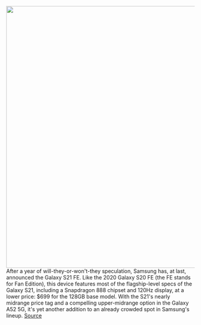 <img src='https://cdn.vox-cdn.com/thumbor/0NlMHBWawss2DfsGDJGAe5feISo=/0x0:2040x1360/1200x800/filters:focal(857x517:1183x843)/cdn.vox-cdn.com/uploads/chorus_image/image/70344383/ajohnson_220102_4951_0006.0.jpg' width='700px' /><br/>
After a year of will-they-or-won't-they speculation, Samsung has, at last, announced the Galaxy S21 FE. Like the 2020 Galaxy S20 FE (the FE stands for Fan Edition), this device features most of the flagship-level specs of the Galaxy S21, including a Snapdragon 888 chipset and 120Hz display, at a lower price: $699 for the 128GB base model. With the S21's nearly midrange price tag and a compelling upper-midrange option in the Galaxy A52 5G, it's yet another addition to an already crowded spot in Samsung's lineup.
<a href='https://www.theverge.com/2022/1/3/22860324/samsung-galaxy-s21-fe-screen-camera-specs-price'> Source <a/>